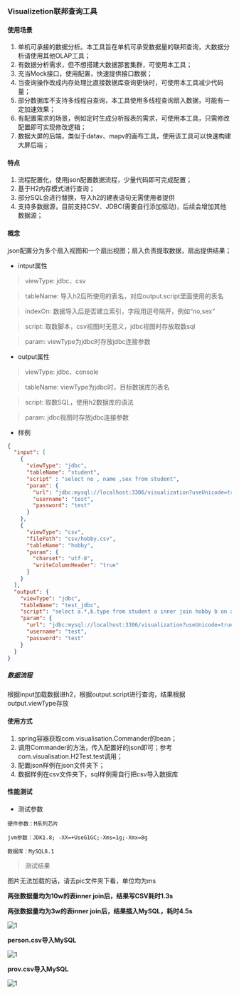 ### Visualizetion联邦查询工具

#### 使用场景

1. 单机可承接的数据分析。本工具旨在单机可承受数据量的联邦查询，大数据分析请使用其他OLAP工具；
2. 有数据分析需求，但不想搭建大数据那套集群，可使用本工具；
3. 充当Mock接口，使用配置，快速提供接口数据；
4. 当查询操作改成内存处理比直接数据库查询更快时，可使用本工具减少代码量；
5. 部分数据库不支持多线程自查询，本工具使用多线程查询扇入数据，可能有一定加速效果；
6. 有配置需求的场景，例如定时生成分析报表的需求，可使用本工具，只需修改配置即可实现修改逻辑；
7. 数据大屏的后端，类似于datav、mapv的画布工具，使用该工具可以快速构建大屏后端；

#### 特点

1. 流程配置化，使用json配置数据流程，少量代码即可完成配置；
2. 基于H2内存模式进行查询；
3. 部分SQL会进行替换，导入h2的建表语句无需使用者提供
4. 支持多数据源，目前支持CSV、JDBC(需要自行添加驱动)，后续会增加其他数据源；

#### 概念

json配置分为多个扇入视图和一个扇出视图；扇入负责提取数据，扇出提供结果；

+ intput属性

> viewType: jdbc、csv

> tableName: 导入h2后所使用的表名，对应output.script里面使用的表名

> indexOn: 数据导入后是否建立索引，字段用逗号隔开，例如“no,sex“

> script: 取数脚本，csv视图时无意义，jdbc视图时存放取数sql

> param: viewType为jdbc时存放jdbc连接参数

+ output属性

> viewType: jdbc、console
 
> tableName: viewType为jdbc时，目标数据库的表名
 
> script: 取数SQL，使用h2数据库的语法
 
> param: jdbc视图时存放jdbc连接参数
 
+ 样例

```json
{
  "input": [
    {
      "viewType": "jdbc",
      "tableName": "student",
      "script" : "select no , name ,sex from student",
      "param": {
        "url": "jdbc:mysql://localhost:3306/visualization?useUnicode=true&characterEncoding=utf8",
        "username": "test",
        "password": "test"
      }
    },
    {
      "viewType": "csv",
      "filePath": "csv/hobby.csv",
      "tableName": "hobby",
      "param": {
        "charset": "utf-8",
        "writeColumnHeader": "true"
      }
    }
  ],
  "output": {
    "viewType": "jdbc",
    "tableName": "test_jdbc",
    "script": "select a.*,b.type from student a inner join hobby b on a.no = b.no",
    "param": {
      "url": "jdbc:mysql://localhost:3306/visualization?useUnicode=true&characterEncoding=utf8",
      "username": "test",
      "password": "test"
    }
  }
}
```

##### 数据流程

根据input加载数据进h2，根据output.script进行查询，结果根据output.viewType存放


#### 使用方式

1. spring容器获取com.visualisation.Commander的bean；
2. 调用Commander的方法，传入配置好的json即可；参考com.visualisation.H2Test.test调用；
3. 配置json样例在json文件夹下；
4. 数据样例在csv文件夹下，sql样例需自行把csv导入数据库

#### 性能测试

+ 测试参数

`硬件参数：M系列芯片`

`jvm参数：JDK1.8; -XX=+UseG1GC;-Xms=1g;-Xmx=8g`

`数据库：MySQL8.1`

>测试结果
  
图片无法加载的话，请去pic文件夹下看，单位均为ms

**两张数据量均为10w的表inner join后，结果写CSV耗时1.3s**

**两张数据量均为3w的表inner join后，结果插入MySQL，耗时4.5s**

![1](https://github.com/pan-rr/visualization/master/pic/3w*3w.png)

**person.csv导入MySQL**

![1](https://github.com/pan-rr/visualization/master/pic/csv导入100wpeople.png)

**prov.csv导入MySQL**

![1](https://github.com/pan-rr/visualization/master/pic/csv导入100w.png)